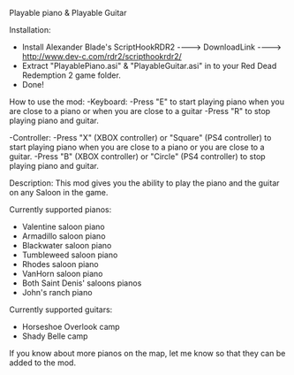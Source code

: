 Playable piano & Playable Guitar

Installation:
- Install Alexander Blade's ScriptHookRDR2 ----> DownloadLink ----> http://www.dev-c.com/rdr2/scripthookrdr2/
- Extract "PlayablePiano.asi" & "PlayableGuitar.asi" in to your Red Dead Redemption 2 game folder.
- Done!

How to use the mod:
-Keyboard:
-Press "E" to start playing piano when you are close to a piano or when you are close to a guitar
-Press "R" to stop playing piano and guitar.

-Controller:
-Press "X" (XBOX controller) or "Square" (PS4 controller) to start playing piano when you are close to a piano or you are close to a guitar.
-Press "B" (XBOX controller) or "Circle" (PS4 controller) to stop playing piano and guitar.

Description:
This mod gives you the ability to play the piano and the guitar on any Saloon in the game.

Currently supported pianos:
- Valentine saloon piano
- Armadillo saloon piano
- Blackwater saloon piano
- Tumbleweed saloon piano
- Rhodes saloon piano
- VanHorn saloon piano
- Both Saint Denis' saloons pianos
- John's ranch piano

Currently supported guitars:
- Horseshoe Overlook camp
- Shady Belle camp

If you know about more pianos on the map, let me know so that they can be added to the mod.
